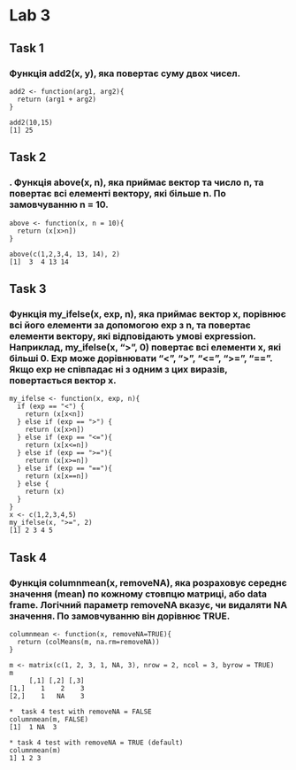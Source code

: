 <!-- Лабораторна робота № 3
В лабораторній роботі необхідно написати наступні функції на мові R та вивести
результат роботи цих функцій на довільних даних:
1. Функція add2(x, y), яка повертає суму двох чисел.
2. Функція above(x, n), яка приймає вектор та число n, та повертає всі
елементі вектору, які більше n. По замовчуванню n = 10.
3. Функція my_ifelse(x, exp, n), яка приймає вектор x, порівнює всі його
елементи за допомогою exp з n, та повертає елементи вектору, які
відповідають умові expression. Наприклад, my_ifelse(x, “>”, 0) повертає всі
елементи x, які більші 0. Exp може дорівнювати “<”, “>”, “<=”, “>=”, “==”.
Якщо exp не співпадає ні з одним з цих виразів, повертається вектор x.
4. Функція columnmean(x, removeNA), яка розраховує середнє значення
(mean) по кожному стовпцю матриці, або data frame. Логічний параметр
removeNA вказує, чи видаляти NA значення. По замовчуванню він
дорівнює TRUE. -->
# Lab 3
## Task 1
###  Функція add2(x, y), яка повертає суму двох чисел.
```{r}
add2 <- function(arg1, arg2){
  return (arg1 + arg2)
}

add2(10,15)
[1] 25
```

## Task 2
###  . Функція above(x, n), яка приймає вектор та число n, та повертає всі елементі вектору, які більше n. По замовчуванню n = 10.
```{r}
above <- function(x, n = 10){
  return (x[x>n])
}

above(c(1,2,3,4, 13, 14), 2)
[1]  3  4 13 14
```

## Task 3
###  Функція my_ifelse(x, exp, n), яка приймає вектор x, порівнює всі його елементи за допомогою exp з n, та повертає елементи вектору, які відповідають умові expression. Наприклад, my_ifelse(x, “>”, 0) повертає всі елементи x, які більші 0. Exp може дорівнювати “<”, “>”, “<=”, “>=”, “==”. Якщо exp не співпадає ні з одним з цих виразів, повертається вектор x. 
```{r}
my_ifelse <- function(x, exp, n){
  if (exp == "<") {
    return (x[x<n])
  } else if (exp == ">") {
    return (x[x>n])
  } else if (exp == "<="){
    return (x[x<=n])
  } else if (exp == ">="){
    return (x[x>=n])
  } else if (exp == "=="){
    return (x[x==n])
  } else {
    return (x) 
  }
}
x <- c(1,2,3,4,5)
my_ifelse(x, ">=", 2)
[1] 2 3 4 5
```

## Task 4
### Функція columnmean(x, removeNA), яка розраховує середнє значення (mean) по кожному стовпцю матриці, або data frame. Логічний параметр removeNA вказує, чи видаляти NA значення. По замовчуванню він дорівнює TRUE. 
```{r}
columnmean <- function(x, removeNA=TRUE){
  return (colMeans(m, na.rm=removeNA))
}

m <- matrix(c(1, 2, 3, 1, NA, 3), nrow = 2, ncol = 3, byrow = TRUE)
m
     [,1] [,2] [,3]
[1,]    1    2    3
[2,]    1   NA    3
```

```{r}
*  task 4 test with removeNA = FALSE
columnmean(m, FALSE)
[1]  1 NA  3
```
```{r}
* task 4 test with removeNA = TRUE (default)
columnmean(m)
1] 1 2 3
```
